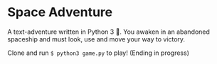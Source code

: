 # Space Adventure
A text-adventure written in Python 3 🐍. You awaken in an abandoned spaceship and must look, use and move your way to victory.

Clone and run `$ python3 game.py` to play! (Ending in progress)
